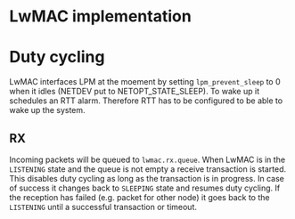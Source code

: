 LwMAC implementation
====================


# Duty cycling

LwMAC interfaces LPM at the moement by setting `lpm_prevent_sleep` to 0 when
it idles (NETDEV put to NETOPT_STATE_SLEEP). To wake up it schedules an RTT
alarm. Therefore RTT has to be configured to be able to wake up the system.

## RX

Incoming packets will be queued to `lwmac.rx.queue`. When LwMAC is in the
`LISTENING` state and the queue is not empty a receive transaction is started.
This disables duty cycling as long as the transaction is in progress. In case
of success it changes back to `SLEEPING` state and resumes duty cycling. If
the reception has failed (e.g. packet for other node) it goes back to the
`LISTENING` until a successful transaction or timeout.
